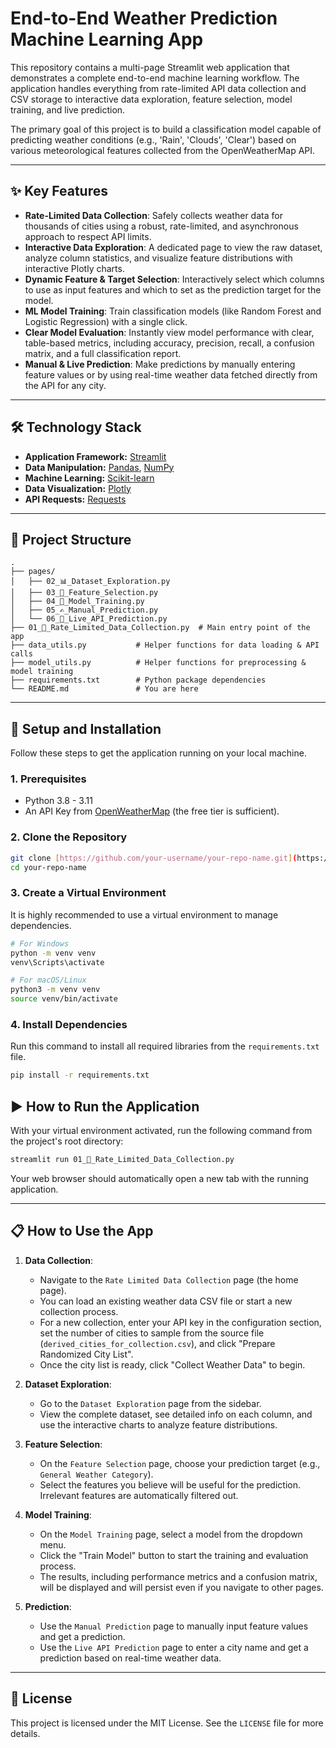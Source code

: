 # End-to-End Weather Prediction Machine Learning App

This repository contains a multi-page Streamlit web application that demonstrates a complete end-to-end machine learning workflow. The application handles everything from rate-limited API data collection and CSV storage to interactive data exploration, feature selection, model training, and live prediction.

The primary goal of this project is to build a classification model capable of predicting weather conditions (e.g., 'Rain', 'Clouds', 'Clear') based on various meteorological features collected from the OpenWeatherMap API.

---

## ✨ Key Features

- **Rate-Limited Data Collection**: Safely collects weather data for thousands of cities using a robust, rate-limited, and asynchronous approach to respect API limits.
- **Interactive Data Exploration**: A dedicated page to view the raw dataset, analyze column statistics, and visualize feature distributions with interactive Plotly charts.
- **Dynamic Feature & Target Selection**: Interactively select which columns to use as input features and which to set as the prediction target for the model.
- **ML Model Training**: Train classification models (like Random Forest and Logistic Regression) with a single click.
- **Clear Model Evaluation**: Instantly view model performance with clear, table-based metrics, including accuracy, precision, recall, a confusion matrix, and a full classification report.
- **Manual & Live Prediction**: Make predictions by manually entering feature values or by using real-time weather data fetched directly from the API for any city.

---

## 🛠️ Technology Stack

- **Application Framework:** [Streamlit](https://streamlit.io/)
- **Data Manipulation:** [Pandas](https://pandas.pydata.org/), [NumPy](https://numpy.org/)
- **Machine Learning:** [Scikit-learn](https://scikit-learn.org/)
- **Data Visualization:** [Plotly](https://plotly.com/python/)
- **API Requests:** [Requests](https://requests.readthedocs.io/)

---

## 📂 Project Structure

```
.
├── pages/
│   ├── 02_📊_Dataset_Exploration.py
│   ├── 03_🎯_Feature_Selection.py
│   ├── 04_🤖_Model_Training.py
│   ├── 05_✍️_Manual_Prediction.py
│   └── 06_📡_Live_API_Prediction.py
├── 01_💾_Rate_Limited_Data_Collection.py  # Main entry point of the app
├── data_utils.py           # Helper functions for data loading & API calls
├── model_utils.py          # Helper functions for preprocessing & model training
├── requirements.txt        # Python package dependencies
└── README.md               # You are here
```

---

## 🚀 Setup and Installation

Follow these steps to get the application running on your local machine.

### 1. Prerequisites
- Python 3.8 - 3.11
- An API Key from [OpenWeatherMap](https://openweathermap.org/api) (the free tier is sufficient).

### 2. Clone the Repository
```bash
git clone [https://github.com/your-username/your-repo-name.git](https://github.com/your-username/your-repo-name.git)
cd your-repo-name
```

### 3. Create a Virtual Environment
It is highly recommended to use a virtual environment to manage dependencies.
```bash
# For Windows
python -m venv venv
venv\Scripts\activate

# For macOS/Linux
python3 -m venv venv
source venv/bin/activate
```

### 4. Install Dependencies
Run this command to install all required libraries from the `requirements.txt` file.
```bash
pip install -r requirements.txt
```


## ▶️ How to Run the Application

With your virtual environment activated, run the following command from the project's root directory:

```bash
streamlit run 01_💾_Rate_Limited_Data_Collection.py
```

Your web browser should automatically open a new tab with the running application.

---

## 📋 How to Use the App

1.  **Data Collection**:
    - Navigate to the `Rate Limited Data Collection` page (the home page).
    - You can load an existing weather data CSV file or start a new collection process.
    - For a new collection, enter your API key in the configuration section, set the number of cities to sample from the source file (`derived_cities_for_collection.csv`), and click "Prepare Randomized City List".
    - Once the city list is ready, click "Collect Weather Data" to begin.

2.  **Dataset Exploration**:
    - Go to the `Dataset Exploration` page from the sidebar.
    - View the complete dataset, see detailed info on each column, and use the interactive charts to analyze feature distributions.

3.  **Feature Selection**:
    - On the `Feature Selection` page, choose your prediction target (e.g., `General Weather Category`).
    - Select the features you believe will be useful for the prediction. Irrelevant features are automatically filtered out.

4.  **Model Training**:
    - On the `Model Training` page, select a model from the dropdown menu.
    - Click the "Train Model" button to start the training and evaluation process.
    - The results, including performance metrics and a confusion matrix, will be displayed and will persist even if you navigate to other pages.

5.  **Prediction**:
    - Use the `Manual Prediction` page to manually input feature values and get a prediction.
    - Use the `Live API Prediction` page to enter a city name and get a prediction based on real-time weather data.

---

## 📄 License

This project is licensed under the MIT License. See the `LICENSE` file for more details.
